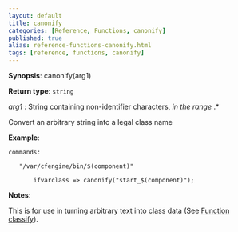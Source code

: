 ```yaml
---
layout: default
title: canonify
categories: [Reference, Functions, canonify]
published: true
alias: reference-functions-canonify.html
tags: [reference, functions, canonify]
---
```




**Synopsis**: canonify(arg1) 

**Return type**: `string`

  
 *arg1* : String containing non-identifier characters, *in the range*
.\*   

Convert an arbitrary string into a legal class name

**Example**:  
   

```cf3
commands:

   "/var/cfengine/bin/$(component)"

       ifvarclass => canonify("start_$(component)");
```

**Notes**:  
   

This is for use in turning arbitrary text into class data (See [Function
classify](#Function-classify)).

